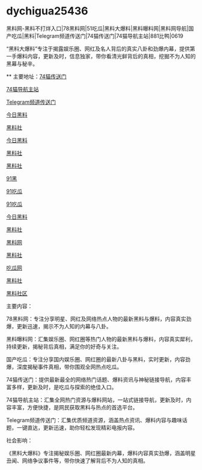 # dychigua25436
黑料网-黑料不打烊入口|78黑料网|51吃瓜|黑料大爆料|黑料曝料网|黑料网导航|国产吃瓜|黑料|Telegram频道传送门|74猫传送门|74猫导航主站|881比鸭|0619

“黑料大爆料”专注于揭露娱乐圈、网红及名人背后的真实八卦和劲爆内幕，提供第一手爆料内容，更新及时，信息独家，带你看清光鲜背后的真相，挖掘不为人知的黑幕与秘辛。

** 主要地址：<a href="https://74mao.com/">74猫传送门</a>

<a href="https://74mao.com/">74猫导航主站</a>

<a href="https://74mao.com/">Telegram频道传送门</a>

<a href="https://hl159.pages.dev/">今日黑料</a>

<a href="https://hl159.pages.dev/">黑料社</a>

<a href="https://hl155.pages.dev/">今日黑料</a>

<a href="https://hl137.pages.dev/">黑料社</a>

<a href="https://hl137.pages.dev/">黑料社</a>

<a href="https://hj-821.pages.dev/">91黑</a>

<a href="https://hj-822.pages.dev/">91吃瓜</a>

<a href="https://hj-835.pages.dev/">91吃瓜</a>

<a href="https://hl240.pages.dev/">今日黑料</a>

<a href="https://hl226.pages.dev/">黑料社</a>

<a href="https://hl223.pages.dev/">黑料网</a>

<a href="https://hl217-cip.pages.dev/">黑料社</a>

<a href="https://hl196.pages.dev/">吃瓜网</a>

<a href="https://hl190.pages.dev/">黑料社</a>

<a href="https://hl186.pages.dev/">黑料社区</a>

主要内容：

78黑料网：专注分享明星、网红及网络热点人物的最新黑料与爆料，内容真实劲爆，更新迅速，揭示不为人知的内幕与八卦。

黑料曝料网：汇集娱乐圈、网红圈等热门人物的最新黑料与爆料，内容真实犀利，持续更新，揭秘背后真相，满足你的好奇与关注。

国产吃瓜：专注分享国内娱乐圈、网红圈的最新八卦与黑料，实时更新，内容劲爆，深度揭秘事件真相，带你围观全网热点吃瓜。

74猫传送门：提供最新最全的网络热门话题、爆料资讯与神秘链接导航，内容丰富多样，更新及时，是吃瓜与探索的绝佳入口。

74猫导航主站：汇集全网热门资源与爆料网站，一站式链接导航，更新及时，内容丰富，方便快捷，是网民获取黑料与热点的首选平台。

Telegram频道传送门：汇集优质频道资源，涵盖热点资讯、爆料内容与趣味话题，一键直达，更新迅速，助你轻松发现精彩电报内容。

社会影响：

《黑料大爆料》专注揭秘娱乐圈、网红圈最新内幕，爆料内容真实劲爆，涵盖明星丑闻、网络争议事件等，带你快速了解背后不为人知的真相。
